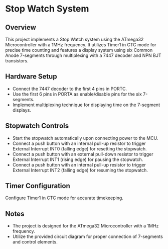 # Stop Watch System
## Overview
This project implements a Stop Watch system using the ATmega32 Microcontroller with a 1MHz frequency. It utilizes Timer1 in CTC mode for precise time counting and features a display system using six Common Anode 7-segments through multiplexing with a 7447 decoder and NPN BJT transistors.

## Hardware Setup
- Connect the 7447 decoder to the first 4 pins in PORTC.
- Use the first 6 pins in PORTA as enable/disable pins for the six 7-segments.
- Implement multiplexing technique for displaying time on the 7-segment displays.

## Stopwatch Controls
- Start the stopwatch automatically upon connecting power to the MCU.
- Connect a push button with an internal pull-up resistor to trigger External Interrupt INT0 (falling edge) for resetting the stopwatch.
- Connect a push button with an external pull-down resistor to trigger External Interrupt INT1 (rising edge) for pausing the stopwatch.
- Connect a push button with an internal pull-up resistor to trigger External Interrupt INT2 (falling edge) for resuming the stopwatch.

## Timer Configuration
Configure Timer1 in CTC mode for accurate timekeeping.

## Notes
- The project is designed for the ATmega32 Microcontroller with a 1MHz frequency.
- Utilize the provided circuit diagram for proper connection of 7-segments and control elements.
